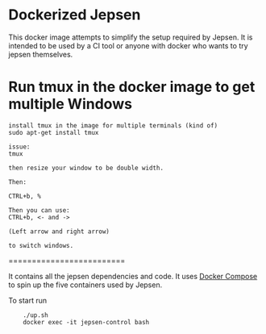 Dockerized Jepsen
=================

This docker image attempts to simplify the setup required by Jepsen.
It is intended to be used by a CI tool or anyone with docker who wants to try jepsen themselves.

Run tmux in the docker image to get multiple Windows
=========================

    install tmux in the image for multiple terminals (kind of)
    sudo apt-get install tmux

    issue:
    tmux

    then resize your window to be double width.

    Then:

    CTRL+b, %

    Then you can use:
    CTRL+b, <- and -> 

    (Left arrow and right arrow)

    to switch windows. 

=========================

It contains all the jepsen dependencies and code. It uses [Docker Compose](https://github.com/docker/compose) to spin up the five
containers used by Jepsen.  

To start run

````
    ./up.sh
    docker exec -it jepsen-control bash
````
